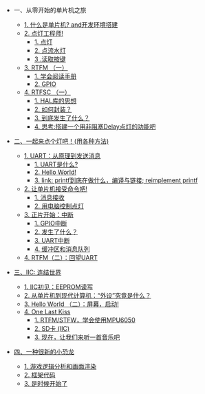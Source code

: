 * 一、从零开始的单片机之旅

  * [1. 什么是单片机? and开发环境搭建]()
  * [2. 点灯工程师!]()
    * [1. 点灯]()
    * [2. 点流水灯]()
    * [3 .读取按键]()
  * [3. RTFM （一）]()
    * [1. 学会阅读手册]()
    * [2. GPIO]()
  * [4. RTFSC （一）]()
    * [1. HAL库的思想]()
    * [2. 如何封装？]()
    * [3. 到底发生了什么？]()
    * [4. 思考:搭建一个用非阻塞Delay点灯的功能吧]()
* [二、一起来点个灯吧！(用各种方法)]()
  * [1. UART：从原理到发送消息]()
    * [1. UART是什么?]()
    * [2. Hello World!]()
    * [3. link: printf到底在做什么，编译与链接; reimplement printf]()
  * [2. 让单片机接受命令吧!]()
    * [1. 消息接收]()
    * [2. 用电脑控制点灯]()
  * [3. 正片开始：中断]()
    * [1. GPIO中断]()
    * [2. 发生了什么？]()
    * [3. UART中断]()
    * [4. 缓冲区和消息队列]()
  * [4. RTFM（二）：回望UART]()
* [三、IIC: 连结世界]()
    * [1. IIC初见：EEPROM读写]()
    * [2. 从单片机到现代计算机：“外设”究竟是什么？]()
    * [3. Hello World （二）：屏幕，启动!]()
    * [4. One Last Kiss]()
      * [1. RTFM/STFW，学会使用MPU6050]()
      * [2. SD卡 (IIC)]()
      * [3. 现在，让我们来听一首音乐吧]()
* [四、一种很新的小恐龙]()
    * [1. 游戏逻辑分析和画面渲染]()
    * [2. 框架代码]()
    * [3. 是时候开始了]()


  